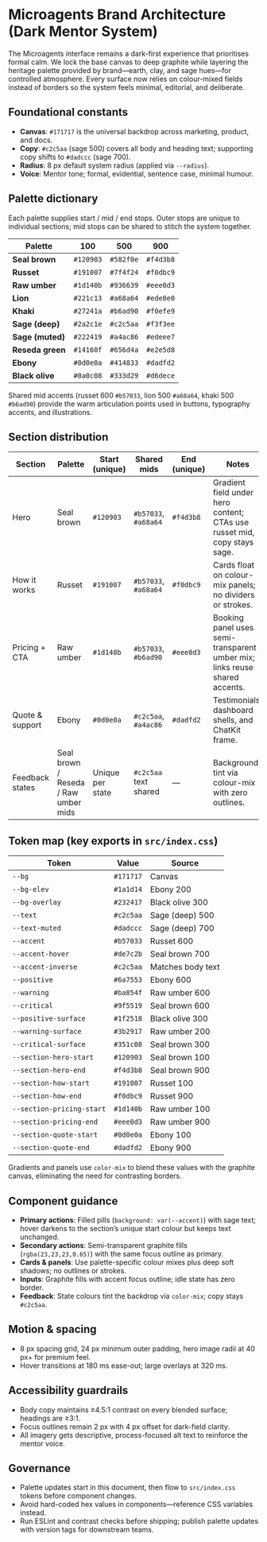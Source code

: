# Microagents Brand Architecture (Dark Mentor System)

The Microagents interface remains a dark-first experience that prioritises formal calm. We lock the base canvas to deep graphite while layering the heritage palette provided by brand—earth, clay, and sage hues—for controlled atmosphere. Every surface now relies on colour-mixed fields instead of borders so the system feels minimal, editorial, and deliberate.

## Foundational constants
- **Canvas**: `#171717` is the universal backdrop across marketing, product, and docs.
- **Copy**: `#c2c5aa` (sage 500) covers all body and heading text; supporting copy shifts to `#dadccc` (sage 700).
- **Radius**: 8 px default system radius (applied via `--radius`).
- **Voice**: Mentor tone; formal, evidential, sentence case, minimal humour.

## Palette dictionary
Each palette supplies start / mid / end stops. Outer stops are unique to individual sections; mid stops can be shared to stitch the system together.

| Palette | 100 | 500 | 900 |
| ------- | --- | --- | --- |
| **Seal brown** | `#120903` | `#582f0e` | `#f4d3b8` |
| **Russet** | `#191007` | `#7f4f24` | `#f0dbc9` |
| **Raw umber** | `#1d140b` | `#936639` | `#eee0d3` |
| **Lion** | `#221c13` | `#a68a64` | `#ede8e0` |
| **Khaki** | `#27241a` | `#b6ad90` | `#f0efe9` |
| **Sage (deep)** | `#2a2c1e` | `#c2c5aa` | `#f3f3ee` |
| **Sage (muted)** | `#222419` | `#a4ac86` | `#edeee7` |
| **Reseda green** | `#14160f` | `#656d4a` | `#e2e5d8` |
| **Ebony** | `#0d0e0a` | `#414833` | `#dadfd2` |
| **Black olive** | `#0a0c08` | `#333d29` | `#d6dece` |

Shared mid accents (russet 600 `#b57033`, lion 500 `#a68a64`, khaki 500 `#b6ad90`) provide the warm articulation points used in buttons, typography accents, and illustrations.

## Section distribution

| Section | Palette | Start (unique) | Shared mids | End (unique) | Notes |
| ------- | ------- | -------------- | ----------- | ------------- | ----- |
| Hero | Seal brown | `#120903` | `#b57033`, `#a68a64` | `#f4d3b8` | Gradient field under hero content; CTAs use russet mid, copy stays sage. |
| How it works | Russet | `#191007` | `#b57033`, `#a68a64` | `#f0dbc9` | Cards float on colour-mix panels; no dividers or strokes. |
| Pricing + CTA | Raw umber | `#1d140b` | `#b57033`, `#b6ad90` | `#eee0d3` | Booking panel uses semi-transparent umber mix; links reuse shared accents. |
| Quote & support | Ebony | `#0d0e0a` | `#c2c5aa`, `#a4ac86` | `#dadfd2` | Testimonials, dashboard shells, and ChatKit frame. |
| Feedback states | Seal brown / Reseda / Raw umber mids | Unique per state | `#c2c5aa` text shared | — | Backgrounds tint via colour-mix with zero outlines. |

## Token map (key exports in `src/index.css`)

| Token | Value | Source |
| ----- | ----- | ------ |
| `--bg` | `#171717` | Canvas |
| `--bg-elev` | `#1a1d14` | Ebony 200 |
| `--bg-overlay` | `#232417` | Black olive 300 |
| `--text` | `#c2c5aa` | Sage (deep) 500 |
| `--text-muted` | `#dadccc` | Sage (deep) 700 |
| `--accent` | `#b57033` | Russet 600 |
| `--accent-hover` | `#de7c2b` | Seal brown 700 |
| `--accent-inverse` | `#c2c5aa` | Matches body text |
| `--positive` | `#6a7553` | Ebony 600 |
| `--warning` | `#ba854f` | Raw umber 600 |
| `--critical` | `#9f5519` | Seal brown 600 |
| `--positive-surface` | `#1f2518` | Black olive 300 |
| `--warning-surface` | `#3b2917` | Raw umber 200 |
| `--critical-surface` | `#351c08` | Seal brown 300 |
| `--section-hero-start` | `#120903` | Seal brown 100 |
| `--section-hero-end` | `#f4d3b8` | Seal brown 900 |
| `--section-how-start` | `#191007` | Russet 100 |
| `--section-how-end` | `#f0dbc9` | Russet 900 |
| `--section-pricing-start` | `#1d140b` | Raw umber 100 |
| `--section-pricing-end` | `#eee0d3` | Raw umber 900 |
| `--section-quote-start` | `#0d0e0a` | Ebony 100 |
| `--section-quote-end` | `#dadfd2` | Ebony 900 |

Gradients and panels use `color-mix` to blend these values with the graphite canvas, eliminating the need for contrasting borders.

## Component guidance
- **Primary actions**: Filled pills (`background: var(--accent)`) with sage text; hover darkens to the section’s unique start colour but keeps text unchanged.
- **Secondary actions**: Semi-transparent graphite fills (`rgba(23,23,23,0.65)`) with the same focus outline as primary.
- **Cards & panels**: Use palette-specific colour mixes plus deep soft shadows; no outlines or strokes.
- **Inputs**: Graphite fills with accent focus outline; idle state has zero border.
- **Feedback**: State colours tint the backdrop via `color-mix`; copy stays `#c2c5aa`.

## Motion & spacing
- 8 px spacing grid, 24 px minimum outer padding, hero image radii at 40 px+ for premium feel.
- Hover transitions at 180 ms ease-out; large overlays at 320 ms.

## Accessibility guardrails
- Body copy maintains ≥4.5:1 contrast on every blended surface; headings are ≥3:1.
- Focus outlines remain 2 px with 4 px offset for dark-field clarity.
- All imagery gets descriptive, process-focused alt text to reinforce the mentor voice.

## Governance
- Palette updates start in this document, then flow to `src/index.css` tokens before component changes.
- Avoid hard-coded hex values in components—reference CSS variables instead.
- Run ESLint and contrast checks before shipping; publish palette updates with version tags for downstream teams.
